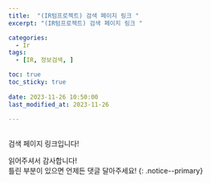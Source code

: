 ```yaml
---
title:  "(IR텀프로젝트) 검색 페이지 링크 " 
excerpt: "(IR텀프로젝트) 검색 페이지 링크 "

categories:
  - Ir
tags:
  - [IR, 정보검색, ]

toc: true
toc_sticky: true
 
date: 2023-11-26 10:50:00
last_modified_at: 2023-11-26

---
```


<br>검색 페이지 링크입니다!<br>

읽어주셔서 감사합니다! <br>틀린 부분이 있으면 언제든 댓글 달아주세요!
{: .notice--primary} 
